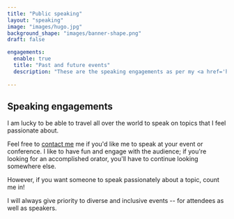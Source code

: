 ```yaml
---
title: "Public speaking"
layout: "speaking"
image: "images/hugo.jpg"
background_shape: "images/banner-shape.png"
draft: false

engagements:
  enable: true
  title: "Past and future events"
  description: "These are the speaking engagements as per my <a href='https://sessionize.com/bernierh/'>Sessionize profile</a>."
  
---
```


## Speaking engagements

I am lucky to be able to travel all over the world to speak on topics that I feel passionate about.

Feel free to [contact me](contact) me if you'd like me to speak at your event or conference. I like to have fun and engage with the audience; if you're looking for an accomplished orator, you'll have to continue looking somewhere else. 

However, if you want someone to speak passionately about a topic, count me in!

I will always give priority to diverse and inclusive events -- for attendees as well as speakers.
